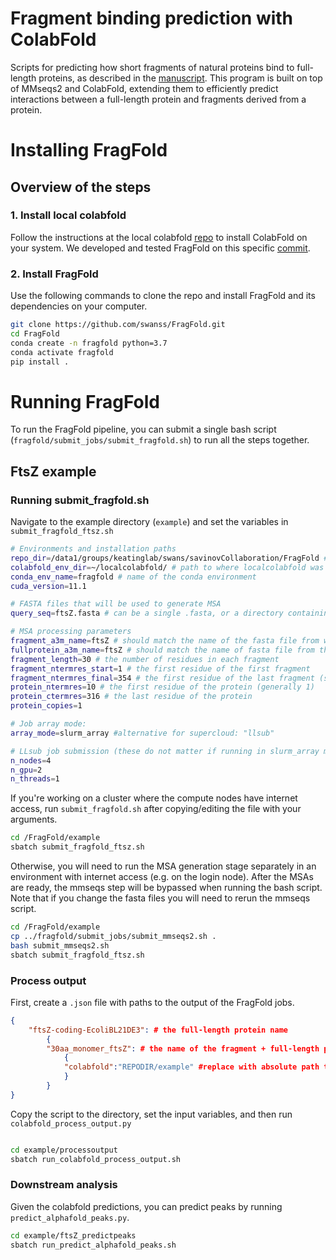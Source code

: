 # Fragment binding prediction with ColabFold

Scripts for predicting how short fragments of natural proteins bind to full-length proteins, as described in the [manuscript](link/to/paper). This program is built on top of MMseqs2 and ColabFold, extending them to efficiently predict interactions between a full-length protein and fragments derived from a protein.

# Installing FragFold

## Overview of the steps

### 1. Install local colabfold

Follow the instructions at the local colabfold [repo](https://github.com/YoshitakaMo/localcolabfold) to install ColabFold on your system. We developed and tested FragFold on this specific [commit](https://github.com/YoshitakaMo/localcolabfold/tree/88d174ffa7a7bc76a644db14ba0099ceb0606aed).

### 2. Install FragFold

Use the following commands to clone the repo and install FragFold and its dependencies on your computer.

```bash
git clone https://github.com/swanss/FragFold.git
cd FragFold
conda create -n fragfold python=3.7
conda activate fragfold
pip install .
```

# Running FragFold

To run the FragFold pipeline, you can submit a single bash script (`fragfold/submit_jobs/submit_fragfold.sh`) to run all the steps together. 

## FtsZ example

### Running submit_fragfold.sh

Navigate to the example directory (`example`) and set the variables in `submit_fragfold_ftsz.sh`

```bash
# Environments and installation paths
repo_dir=/data1/groups/keatinglab/swans/savinovCollaboration/FragFold # path to the cloned repo
colabfold_env_dir=~/localcolabfold/ # path to where localcolabfold was installed
conda_env_name=fragfold # name of the conda environment
cuda_version=11.1 

# FASTA files that will be used to generate MSA
query_seq=ftsZ.fasta # can be a single .fasta, or a directory containing many .fasta

# MSA processing parameters
fragment_a3m_name=ftsZ # should match the name of the fasta file from which fragments will be derived
fullprotein_a3m_name=ftsZ # should match the name of fasta file from the full-length protein will be derived
fragment_length=30 # the number of residues in each fragment
fragment_ntermres_start=1 # the first residue of the first fragment
fragment_ntermres_final=354 # the first residue of the last fragment (set this to ~10 for a quick test)
protein_ntermres=10 # the first residue of the protein (generally 1)
protein_ctermres=316 # the last residue of the protein 
protein_copies=1

# Job array mode:
array_mode=slurm_array #alternative for supercloud: "llsub"

# LLsub job submission (these do not matter if running in slurm_array mode)
n_nodes=4
n_gpu=2
n_threads=1
```

If you're working on a cluster where the compute nodes have internet access, run `submit_fragfold.sh` after copying/editing the file with your arguments.

```bash
cd /FragFold/example
sbatch submit_fragfold_ftsz.sh 
```

Otherwise, you will need to run the MSA generation stage separately in an environment with internet access (e.g. on the login node). After the MSAs are ready, the mmseqs step will be bypassed when running the bash script. Note that if you change the fasta files you will need to rerun the mmseqs script.

```bash
cd /FragFold/example
cp ../fragfold/submit_jobs/submit_mmseqs2.sh .
bash submit_mmseqs2.sh
sbatch submit_fragfold_ftsz.sh 
```

### Process output

First, create a `.json` file with paths to the output of the FragFold jobs.

```json
{
    "ftsZ-coding-EcoliBL21DE3": # the full-length protein name
        {
        "30aa_monomer_ftsZ": # the name of the fragment + full-length protein screen
            {
            "colabfold":"REPODIR/example" #replace with absolute path to directory where colabfold jobs were submitted
            }
        }
}
```

Copy the script to the directory, set the input variables, and then run `colabfold_process_output.py`

```bash

cd example/processoutput
sbatch run_colabfold_process_output.sh
```

### Downstream analysis

Given the colabfold predictions, you can predict peaks by running `predict_alphafold_peaks.py`.

```bash
cd example/ftsZ_predictpeaks
sbatch run_predict_alphafold_peaks.sh
```